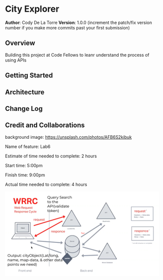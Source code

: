 # City Explorer

**Author**: Cody De La Torre
**Version**: 1.0.0 (increment the patch/fix version number if you make more commits past your first submission)

## Overview

Building this project at Code Fellows to leanr understand the process of using APIs

## Getting Started
<!-- What are the steps that a user must take in order to build this app on their own machine and get it running? -->

## Architecture
<!-- Provide a detailed description of the application design. What technologies (languages, libraries, etc) you're using, and any other relevant design information. -->

## Change Log
<!-- Use this area to document the iterative changes made to your application as each feature is successfully implemented. Use time stamps. Here's an example:

01-01-2001 4:59pm - Application now has a fully-functional express server, with a GET route for the location resource. -->

## Credit and Collaborations

background image: https://unsplash.com/photos/AFB6S2kibuk

Name of feature: Lab6

Estimate of time needed to complete: 2 hours

Start time: 5:00pm

Finish time: 9:00pm

Actual time needed to complete: 4 hours

![layout](./src/img/dataflow.png)
